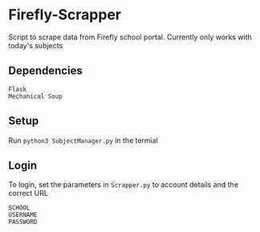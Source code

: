 # Firefly-Scrapper
Script to scrape data from Firefly school portal. Currently only works with today's subjects

## Dependencies
```
Flask
Mechanical Soup
```

## Setup

Run `python3 SubjectManager.py` in the termial

## Login

To login, set the parameters in `Scrapper.py` to account details and the correct URL

```
SCHOOL
USERNAME
PASSWORD
```
